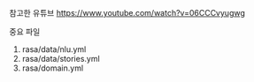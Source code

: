 참고한 유튜브 https://www.youtube.com/watch?v=06CCCvyugwg

중요 파일
1. rasa/data/nlu.yml
2. rasa/data/stories.yml
3. rasa/domain.yml
